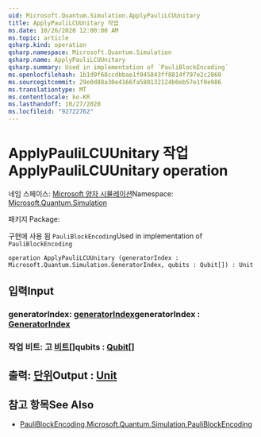 ```yaml
---
uid: Microsoft.Quantum.Simulation.ApplyPauliLCUUnitary
title: ApplyPauliLCUUnitary 작업
ms.date: 10/26/2020 12:00:00 AM
ms.topic: article
qsharp.kind: operation
qsharp.namespace: Microsoft.Quantum.Simulation
qsharp.name: ApplyPauliLCUUnitary
qsharp.summary: Used in implementation of `PauliBlockEncoding`
ms.openlocfilehash: 1b1d9f68ccdbbae1f045843ff8814f797e2c2860
ms.sourcegitcommit: 29e0d88a30e4166fa580132124b0eb57e1f0e986
ms.translationtype: MT
ms.contentlocale: ko-KR
ms.lasthandoff: 10/27/2020
ms.locfileid: "92722762"
---
```

# <a name="applypaulilcuunitary-operation"></a><span data-ttu-id="704ba-102">ApplyPauliLCUUnitary 작업</span><span class="sxs-lookup"><span data-stu-id="704ba-102">ApplyPauliLCUUnitary operation</span></span>

<span data-ttu-id="704ba-103">네임 스페이스: [Microsoft 양자 시뮬레이션](xref:Microsoft.Quantum.Simulation)</span><span class="sxs-lookup"><span data-stu-id="704ba-103">Namespace: [Microsoft.Quantum.Simulation](xref:Microsoft.Quantum.Simulation)</span></span>

<span data-ttu-id="704ba-104">패키지 [](https://nuget.org/packages/)</span><span class="sxs-lookup"><span data-stu-id="704ba-104">Package: [](https://nuget.org/packages/)</span></span>


<span data-ttu-id="704ba-105">구현에 사용 됨 `PauliBlockEncoding`</span><span class="sxs-lookup"><span data-stu-id="704ba-105">Used in implementation of `PauliBlockEncoding`</span></span>

```qsharp
operation ApplyPauliLCUUnitary (generatorIndex : Microsoft.Quantum.Simulation.GeneratorIndex, qubits : Qubit[]) : Unit
```


## <a name="input"></a><span data-ttu-id="704ba-106">입력</span><span class="sxs-lookup"><span data-stu-id="704ba-106">Input</span></span>

### <a name="generatorindex--generatorindex"></a><span data-ttu-id="704ba-107">generatorIndex: [generatorIndex](xref:Microsoft.Quantum.Simulation.GeneratorIndex)</span><span class="sxs-lookup"><span data-stu-id="704ba-107">generatorIndex : [GeneratorIndex](xref:Microsoft.Quantum.Simulation.GeneratorIndex)</span></span>




### <a name="qubits--qubit"></a><span data-ttu-id="704ba-108">작업 비트: 고 [비트](xref:microsoft.quantum.lang-ref.qubit)[]</span><span class="sxs-lookup"><span data-stu-id="704ba-108">qubits : [Qubit](xref:microsoft.quantum.lang-ref.qubit)[]</span></span>





## <a name="output--unit"></a><span data-ttu-id="704ba-109">출력: [단위](xref:microsoft.quantum.lang-ref.unit)</span><span class="sxs-lookup"><span data-stu-id="704ba-109">Output : [Unit](xref:microsoft.quantum.lang-ref.unit)</span></span>



## <a name="see-also"></a><span data-ttu-id="704ba-110">참고 항목</span><span class="sxs-lookup"><span data-stu-id="704ba-110">See Also</span></span>

- [<span data-ttu-id="704ba-111">PauliBlockEncoding.</span><span class="sxs-lookup"><span data-stu-id="704ba-111">Microsoft.Quantum.Simulation.PauliBlockEncoding</span></span>](xref:Microsoft.Quantum.Simulation.PauliBlockEncoding)